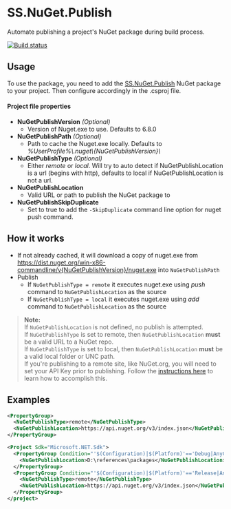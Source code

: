 # SS.NuGet.Publish

Automate publishing a project's NuGet package during build process.  

[![Build status](https://ci.appveyor.com/api/projects/status/59u4d4pxlk4o4fhi/branch/master?svg=true)](https://ci.appveyor.com/project/SimplerSoftware/ss-nuget-publish/branch/master)

## Usage

To use the package, you need to add the [SS.NuGet.Publish](https://www.nuget.org/packages/SS.NuGet.Publish/) NuGet package to your project. Then configure accordingly in the .csproj file.

#### Project file properties
* **NuGetPublishVersion** *(Optional)*
  - Version of Nuget.exe to use. Defaults to 6.8.0
* **NuGetPublishPath** *(Optional)*
  - Path to cache the Nuget.exe locally. Defaults to *%UserProfile%\\.nuget\\{NuGetPublishVersion}\\*
* **NuGetPublishType** *(Optional)*
  - Either *remote* or *local*. Will try to auto detect if NuGetPublishLocation is a url (begins with http), defaults to local if NuGetPublishLocation is not a url.
* **NuGetPublishLocation**
  - Valid URL or path to publish the NuGet package to
* **NuGetPublishSkipDuplicate**
  - Set to true to add the `-SkipDuplicate` command line option for nuget push command.

## How it works

- If not already cached, it will download a copy of nuget.exe from https://dist.nuget.org/win-x86-commandline/v{NuGetPublishVersion}/nuget.exe into `NuGetPublishPath`
- Publish
  - If `NuGetPublishType = remote` it executes nuget.exe using *push* command to `NuGetPublishLocation` as the source
  - If `NuGetPublishType = local` it executes nuget.exe using *add* command to `NuGetPublishLocation` as the source
  
> **Note:**  
> If `NuGetPublishLocation` is not defined, no publish is attempted.  
> If `NuGetPublishType` is set to remote, then `NuGetPublishLocation` **must** be a valid URL to a NuGet repo.  
> If `NuGetPublishType` is set to local, then `NuGetPublishLocation` **must** be a valid local folder or UNC path.  
> If you're publishing to a remote site, like NuGet.org, you will need to set your API Key prior to publishing. Follow the [instructions here](https://docs.microsoft.com/en-us/nuget/reference/cli-reference/cli-ref-setapikey) to learn how to accomplish this.

## Examples
```xml
<PropertyGroup>
  <NuGetPublishType>remote</NuGetPublishType>
  <NuGetPublishLocation>https://api.nuget.org/v3/index.json</NuGetPublishLocation>
</PropertyGroup>
```
```xml
<Project Sdk="Microsoft.NET.Sdk">
  <PropertyGroup Condition="'$(Configuration)|$(Platform)'=='Debug|AnyCPU'">
    <NuGetPublishLocation>D:\references\packages</NuGetPublishLocation>
  </PropertyGroup>
  <PropertyGroup Condition="'$(Configuration)|$(Platform)'=='Release|AnyCPU'">
    <NuGetPublishType>remote</NuGetPublishType>
    <NuGetPublishLocation>https://api.nuget.org/v3/index.json</NuGetPublishLocation>
  </PropertyGroup>
</project>
```
